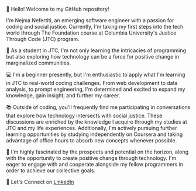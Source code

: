 </head>
<body>
    <div>
        <p>👋 Hello! Welcome to my GitHub repository!</p>
        <p>I'm Nejma Nefertiti, an emerging software engineer with a passion for coding and social justice. Currently, I'm taking my first steps into the tech world through The Foundation course at Columbia University's Justice Through Code (JTC) program.</p>
        <p>🌱 As a student in JTC, I'm not only learning the intricacies of programming but also exploring how technology can be a force for positive change in marginalized communities.</p>
        <p>💻 I'm a beginner presently, but I'm enthusiastic to apply what I'm learning in JTC to real-world coding challenges. From web development to data analysis, to prompt engineering, I'm determined and excited to expand my knowledge, gain insight, and further my career.</p>
        <p>📚 Outside of coding, you'll frequently find me participating in conversations that explore how technology intersects with social justice. These discussions are enriched by the knowledge I acquire through my studies at JTC and my life experiences. Additionally, I'm actively pursuing further learning opportunities by studying independently on Coursera and taking advantage of office hours to absorb new concepts whenever possible.</p>
        <p>🚀 I'm highly fascinated by the prospects and potential on the horizon, along with the opportunity to create positive change through technology. I'm eager to engage with and cooperate alongside my fellow programmers in order to achieve our collective goals.</p>
        <p>🔗 Let's Connect on <a href="https://www.linkedin.com/in/nejma-nefertiti">LinkedIn</a></p>
    </div>
</body>
</html>
